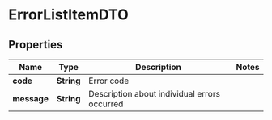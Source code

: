 
# ErrorListItemDTO

## Properties
Name | Type | Description | Notes
------------ | ------------- | ------------- | -------------
**code** | **String** | Error code | 
**message** | **String** | Description about individual errors occurred  | 



